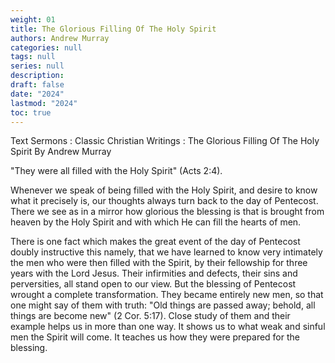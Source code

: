 ```yaml
---
weight: 01
title: The Glorious Filling Of The Holy Spirit
authors: Andrew Murray
categories: null
tags: null
series: null
description: 
draft: false
date: "2024"
lastmod: "2024"
toc: true
---
```


<!--more-->

Text Sermons : Classic Christian Writings : The Glorious Filling Of The Holy Spirit By Andrew Murray


"They were all filled with the Holy Spirit" (Acts 2:4).  

Whenever we speak of being filled with the Holy Spirit, and desire to know what it precisely is, our 
thoughts always turn back to the day of Pentecost. There we see as in a mirror how glorious the 
blessing is that is brought from heaven by the Holy Spirit and with which He can fill the hearts of men.

There is one fact which makes the great event of the day of Pentecost doubly instructive this 
namely, that we have learned to know very intimately the men who were then filled with the Spirit, by 
their fellowship for three years with the Lord Jesus. Their infirmities and defects, their sins and 
perversities, all stand open to our view. But the blessing of Pentecost wrought a complete
 transformation. They became entirely new men, so that one might say of them with truth: "Old things
 are passed away; behold, all things are become new" (2 Cor. 5:17). Close study of them and their
 example helps us in more than one way. It shows us to what weak and sinful men the Spirit will
come. It teaches us how they were prepared for the blessing.


